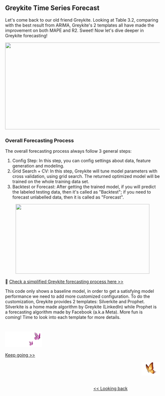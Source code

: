 ## Greykite Time Series Forecast

Let's come back to our old friend Greykite. Looking at Table 3.2, comparing with the best result from ARIMA, Greykite's 2 templates all have made the improvement on both MAPE and R2. Sweet! Now let's dive deeper in Greykite forecasting!

<p align="center">
<img src="https://github.com/lady-h-world/My_Garden/blob/main/images/Garden_Totem_images/forecasting/arima_vs_grey_kite.png" width="818" height="283" />
</p>

### Overall Forecasting Process

The overall forecasting process always follow 3 general steps:

1. Config Step: In this step, you can config settings about data, feature generation and modeling.
2. Grid Search + CV: In this step, Greykite will tune model parameters with cross validation, using grid search. The returned optimized model will be trained on the whole training data set.
3. Backtest or Forecast: After getting the trained model, if you will predict the labeled testing data, then it's called as "Backtest"; if you need to forecast unlabelled data, then it is called as "Forecast".

<p align="center">
<img src="https://github.com/lady-h-world/My_Garden/blob/main/images/Garden_Totem_images/forecasting/gk_forecast_process.png" width="436" height="227" />
</p>

🌻 [Check a simplified Greykite forecasting process here >>][1]

This code only shows a baseline model, in order to get a satisfying model performance we need to add more customized configuration. To do the customization, Greykite provides 2 templates: Silverkite and Prophet. Silverkite is a home made algorithm by Greykite (LinkedIn) while Prophet is a forecasting algorithm made by Facebook (a.k.a Meta). More fun is coming! Time to look into each template for more details.

#
<p align="left">
<img src="https://github.com/lady-h-world/My_Garden/blob/main/images/follow_us.png" width="120" height="50" />
</p>

[Keep going >>][2]

<p align="right">
<img src="https://github.com/lady-h-world/My_Garden/blob/main/images/going_back.png" width="60" height="44" />
</p>

&nbsp;&nbsp;&nbsp;&nbsp;&nbsp;&nbsp;&nbsp;&nbsp;&nbsp;&nbsp;&nbsp;&nbsp;&nbsp;&nbsp;&nbsp;&nbsp;&nbsp;&nbsp;&nbsp;&nbsp;&nbsp;&nbsp;&nbsp;&nbsp;&nbsp;&nbsp;&nbsp;&nbsp;&nbsp;&nbsp;&nbsp;&nbsp;&nbsp;&nbsp;&nbsp;&nbsp;&nbsp;&nbsp;&nbsp;&nbsp;&nbsp;&nbsp;&nbsp;&nbsp;&nbsp;&nbsp;&nbsp;&nbsp;&nbsp;&nbsp;&nbsp;&nbsp;&nbsp;&nbsp;&nbsp;&nbsp;&nbsp;&nbsp;&nbsp;&nbsp;&nbsp;&nbsp;&nbsp;&nbsp;&nbsp;&nbsp;&nbsp;&nbsp;&nbsp;&nbsp;&nbsp;&nbsp;&nbsp;&nbsp;&nbsp;&nbsp;&nbsp;&nbsp;&nbsp;&nbsp;&nbsp;&nbsp;&nbsp;&nbsp;&nbsp;&nbsp;&nbsp;&nbsp;&nbsp;&nbsp;&nbsp;&nbsp;&nbsp;&nbsp;&nbsp;&nbsp;&nbsp;&nbsp;&nbsp;&nbsp;&nbsp;&nbsp;&nbsp;&nbsp;&nbsp;&nbsp;&nbsp;&nbsp;&nbsp;&nbsp;&nbsp;&nbsp;&nbsp;&nbsp;&nbsp;&nbsp;&nbsp;&nbsp;&nbsp;&nbsp;&nbsp;&nbsp;&nbsp;&nbsp;&nbsp;&nbsp;&nbsp;&nbsp;&nbsp;&nbsp;&nbsp;&nbsp;&nbsp;&nbsp;&nbsp;&nbsp;&nbsp;&nbsp;&nbsp;&nbsp;&nbsp;&nbsp;&nbsp;&nbsp;&nbsp;&nbsp;&nbsp;&nbsp;&nbsp;&nbsp;&nbsp;&nbsp;&nbsp;&nbsp;&nbsp;&nbsp;&nbsp;&nbsp;&nbsp;&nbsp;&nbsp;&nbsp;&nbsp;&nbsp;&nbsp;&nbsp;&nbsp;&nbsp;&nbsp;&nbsp;&nbsp;&nbsp;&nbsp;&nbsp;&nbsp;&nbsp;&nbsp;&nbsp;&nbsp;&nbsp;&nbsp;&nbsp;&nbsp;&nbsp;&nbsp;&nbsp;&nbsp;&nbsp;&nbsp;&nbsp;&nbsp;&nbsp;&nbsp;&nbsp;&nbsp;&nbsp;&nbsp;&nbsp;&nbsp;&nbsp;&nbsp;[<< Looking back][3]
 



[1]:https://github.com/lady-h-world/My_Garden/blob/main/code/yinyang/greykite_experiments/gk_forecast_baseline.ipynb
[2]:https://github.com/lady-h-world/My_Garden/blob/main/reading_pages/YinYang/ts17.md
[3]:https://github.com/lady-h-world/My_Garden/blob/main/reading_pages/YinYang/ts15.md
